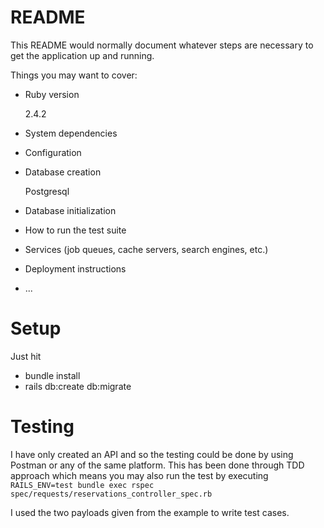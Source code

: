 # README

This README would normally document whatever steps are necessary to get the
application up and running.

Things you may want to cover:

* Ruby version

  2.4.2

* System dependencies

* Configuration

* Database creation

  Postgresql

* Database initialization

* How to run the test suite

* Services (job queues, cache servers, search engines, etc.)

* Deployment instructions

* ...
# Setup

Just hit 
* bundle install
* rails db:create db:migrate

# Testing

I have only created an API and so the testing could be done by using Postman or any of the same platform. This has been done through TDD approach which means you may also run the test by executing `RAILS_ENV=test bundle exec rspec spec/requests/reservations_controller_spec.rb`

I used the two payloads given from the example to write test cases.
